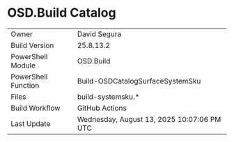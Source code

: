﻿# OSD.Build Catalog

| | |
|-|-|
| Owner | David Segura |
| Build Version | 25.8.13.2 |
| PowerShell Module | OSD.Build |
| PowerShell Function | Build-OSDCatalogSurfaceSystemSku |
| Files | build-systemsku.* |
| Build Workflow | GitHub Actions |
| Last Update | Wednesday, August 13, 2025 10:07:06 PM UTC |
